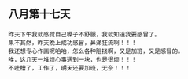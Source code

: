 ## 八月第十七天

	昨天下午我就感觉自己嗓子不舒服，我就知道我要感冒了。
	果不其然，昨天晚上成功感冒，鼻涕狂流啊！！！
	我还想专心作画呢哈哈，怎么各种阻挠啊，又是加班，又是感冒的。
	唉，这几天一堆烦心事遇到一块，也是很烦！！！
	不吐槽了，工作了，明天还要加班，无奈！！！